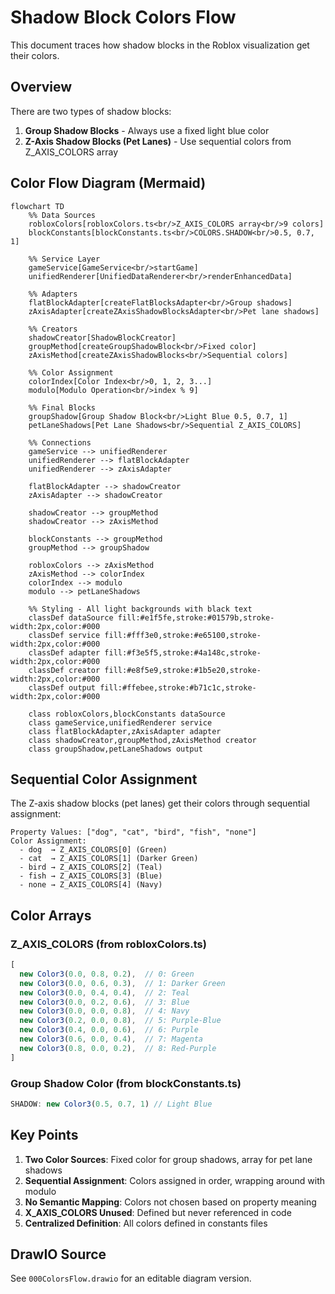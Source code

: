 # Shadow Block Colors Flow

This document traces how shadow blocks in the Roblox visualization get their colors.

## Overview

There are two types of shadow blocks:
1. **Group Shadow Blocks** - Always use a fixed light blue color
2. **Z-Axis Shadow Blocks (Pet Lanes)** - Use sequential colors from Z_AXIS_COLORS array

## Color Flow Diagram (Mermaid)

```mermaid
flowchart TD
    %% Data Sources
    robloxColors[robloxColors.ts<br/>Z_AXIS_COLORS array<br/>9 colors]
    blockConstants[blockConstants.ts<br/>COLORS.SHADOW<br/>0.5, 0.7, 1]
    
    %% Service Layer
    gameService[GameService<br/>startGame]
    unifiedRenderer[UnifiedDataRenderer<br/>renderEnhancedData]
    
    %% Adapters
    flatBlockAdapter[createFlatBlocksAdapter<br/>Group shadows]
    zAxisAdapter[createZAxisShadowBlocksAdapter<br/>Pet lane shadows]
    
    %% Creators
    shadowCreator[ShadowBlockCreator]
    groupMethod[createGroupShadowBlock<br/>Fixed color]
    zAxisMethod[createZAxisShadowBlocks<br/>Sequential colors]
    
    %% Color Assignment
    colorIndex[Color Index<br/>0, 1, 2, 3...]
    modulo[Modulo Operation<br/>index % 9]
    
    %% Final Blocks
    groupShadow[Group Shadow Block<br/>Light Blue 0.5, 0.7, 1]
    petLaneShadows[Pet Lane Shadows<br/>Sequential Z_AXIS_COLORS]
    
    %% Connections
    gameService --> unifiedRenderer
    unifiedRenderer --> flatBlockAdapter
    unifiedRenderer --> zAxisAdapter
    
    flatBlockAdapter --> shadowCreator
    zAxisAdapter --> shadowCreator
    
    shadowCreator --> groupMethod
    shadowCreator --> zAxisMethod
    
    blockConstants --> groupMethod
    groupMethod --> groupShadow
    
    robloxColors --> zAxisMethod
    zAxisMethod --> colorIndex
    colorIndex --> modulo
    modulo --> petLaneShadows
    
    %% Styling - All light backgrounds with black text
    classDef dataSource fill:#e1f5fe,stroke:#01579b,stroke-width:2px,color:#000
    classDef service fill:#fff3e0,stroke:#e65100,stroke-width:2px,color:#000
    classDef adapter fill:#f3e5f5,stroke:#4a148c,stroke-width:2px,color:#000
    classDef creator fill:#e8f5e9,stroke:#1b5e20,stroke-width:2px,color:#000
    classDef output fill:#ffebee,stroke:#b71c1c,stroke-width:2px,color:#000
    
    class robloxColors,blockConstants dataSource
    class gameService,unifiedRenderer service
    class flatBlockAdapter,zAxisAdapter adapter
    class shadowCreator,groupMethod,zAxisMethod creator
    class groupShadow,petLaneShadows output
```

## Sequential Color Assignment

The Z-axis shadow blocks (pet lanes) get their colors through sequential assignment:

```
Property Values: ["dog", "cat", "bird", "fish", "none"]
Color Assignment:
  - dog  → Z_AXIS_COLORS[0] (Green)
  - cat  → Z_AXIS_COLORS[1] (Darker Green)
  - bird → Z_AXIS_COLORS[2] (Teal)
  - fish → Z_AXIS_COLORS[3] (Blue)
  - none → Z_AXIS_COLORS[4] (Navy)
```

## Color Arrays

### Z_AXIS_COLORS (from robloxColors.ts)
```typescript
[
  new Color3(0.0, 0.8, 0.2),  // 0: Green
  new Color3(0.0, 0.6, 0.3),  // 1: Darker Green
  new Color3(0.0, 0.4, 0.4),  // 2: Teal
  new Color3(0.0, 0.2, 0.6),  // 3: Blue
  new Color3(0.0, 0.0, 0.8),  // 4: Navy
  new Color3(0.2, 0.0, 0.8),  // 5: Purple-Blue
  new Color3(0.4, 0.0, 0.6),  // 6: Purple
  new Color3(0.6, 0.0, 0.4),  // 7: Magenta
  new Color3(0.8, 0.0, 0.2),  // 8: Red-Purple
]
```

### Group Shadow Color (from blockConstants.ts)
```typescript
SHADOW: new Color3(0.5, 0.7, 1) // Light Blue
```

## Key Points

1. **Two Color Sources**: Fixed color for group shadows, array for pet lane shadows
2. **Sequential Assignment**: Colors assigned in order, wrapping around with modulo
3. **No Semantic Mapping**: Colors not chosen based on property meaning
4. **X_AXIS_COLORS Unused**: Defined but never referenced in code
5. **Centralized Definition**: All colors defined in constants files

## DrawIO Source

See `000ColorsFlow.drawio` for an editable diagram version.